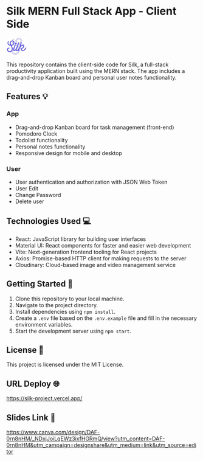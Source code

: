 # Silk MERN Full Stack App - Client Side

![silk-logo](src/assets/images/silk-logo-readme.png)

This repository contains the client-side code for Silk, a full-stack productivity application built using the MERN stack. The app includes a drag-and-drop Kanban board and personal user notes functionality.

## Features 💡

### App

- Drag-and-drop Kanban board for task management (front-end)
- Pomodoro Clock
- Todolist functionality
- Personal notes functionality
- Responsive design for mobile and desktop

### User

- User authentication and authorization with JSON Web Token
- User Edit
- Change Password
- Delete user

## Technologies Used 💻

- React: JavaScript library for building user interfaces
- Material UI: React components for faster and easier web development
- Vite: Next-generation frontend tooling for React projects
- Axios: Promise-based HTTP client for making requests to the server
- Cloudinary: Cloud-based image and video management service

## Getting Started 🚀

1. Clone this repository to your local machine.
2. Navigate to the project directory.
3. Install dependencies using `npm install`.
4. Create a `.env` file based on the `.env.example` file and fill in the necessary environment variables.
5. Start the development server using `npm start`.

## License 📝

This project is licensed under the MIT License.

## URL Deploy 🌐

https://silk-project.vercel.app/

## Slides Link 📑

https://www.canva.com/design/DAF-0rn8nHM/_NDxjJoiLqEWz3ixfHGRmQ/view?utm_content=DAF-0rn8nHM&utm_campaign=designshare&utm_medium=link&utm_source=editor
